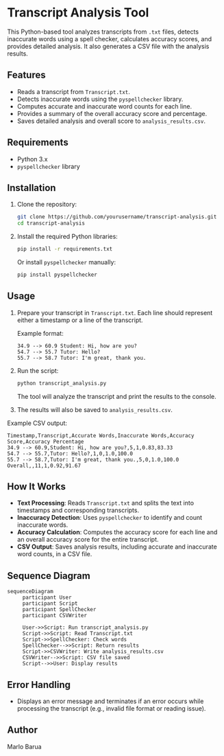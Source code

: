 # Transcript Analysis Tool

This Python-based tool analyzes transcripts from `.txt` files, detects inaccurate words using a spell checker, calculates accuracy scores, and provides detailed analysis. It also generates a CSV file with the analysis results.

## Features

- Reads a transcript from `Transcript.txt`.
- Detects inaccurate words using the `pyspellchecker` library.
- Computes accurate and inaccurate word counts for each line.
- Provides a summary of the overall accuracy score and percentage.
- Saves detailed analysis and overall score to `analysis_results.csv`.

## Requirements

- Python 3.x
- `pyspellchecker` library

## Installation

1. Clone the repository:

   ```bash
   git clone https://github.com/yourusername/transcript-analysis.git
   cd transcript-analysis
   ```

2. Install the required Python libraries:

   ```bash
   pip install -r requirements.txt
   ```

   Or install `pyspellchecker` manually:

   ```bash
   pip install pyspellchecker
   ```

## Usage

1. Prepare your transcript in `Transcript.txt`. Each line should represent either a timestamp or a line of the transcript.

   Example format:

   ```
   34.9 --> 60.9 Student: Hi, how are you?
   54.7 --> 55.7 Tutor: Hello?
   55.7 --> 58.7 Tutor: I'm great, thank you.
   ```

2. Run the script:

   ```bash
   python transcript_analysis.py
   ```

   The tool will analyze the transcript and print the results to the console.

3. The results will also be saved to `analysis_results.csv`.

Example CSV output:

```
Timestamp,Transcript,Accurate Words,Inaccurate Words,Accuracy Score,Accuracy Percentage
34.9 --> 60.9,Student: Hi, how are you?,5,1,0.83,83.33
54.7 --> 55.7,Tutor: Hello?,1,0,1.0,100.0
55.7 --> 58.7,Tutor: I'm great, thank you.,5,0,1.0,100.0
Overall,,11,1,0.92,91.67
```

## How It Works

- **Text Processing**: Reads `Transcript.txt` and splits the text into timestamps and corresponding transcripts.
- **Inaccuracy Detection**: Uses `pyspellchecker` to identify and count inaccurate words.
- **Accuracy Calculation**: Computes the accuracy score for each line and an overall accuracy score for the entire transcript.
- **CSV Output**: Saves analysis results, including accurate and inaccurate word counts, in a CSV file.

## Sequence Diagram

```mermaid
sequenceDiagram
     participant User
     participant Script
     participant SpellChecker
     participant CSVWriter

     User->>Script: Run transcript_analysis.py
     Script->>Script: Read Transcript.txt
     Script->>SpellChecker: Check words
     SpellChecker-->>Script: Return results
     Script->>CSVWriter: Write analysis_results.csv
     CSVWriter-->>Script: CSV file saved
     Script-->>User: Display results
```

## Error Handling

- Displays an error message and terminates if an error occurs while processing the transcript (e.g., invalid file format or reading issue).

## Author

Marlo Barua
